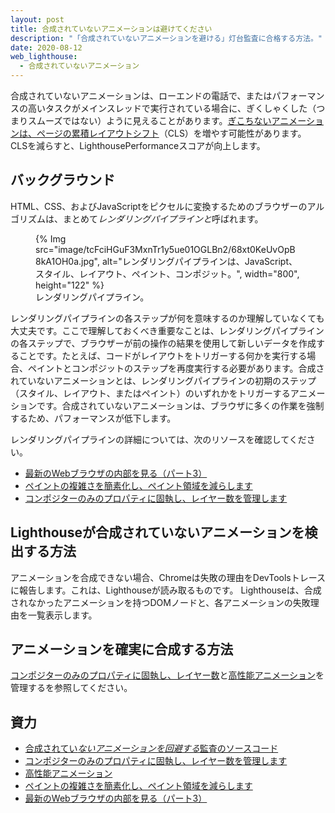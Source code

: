 ```yaml
---
layout: post
title: 合成されていないアニメーションは避けてください
description: "「合成されていないアニメーションを避ける」灯台監査に合格する方法。"
date: 2020-08-12
web_lighthouse:
  - 合成されていないアニメーション
---
```


合成されていないアニメーションは、ローエンドの電話で、またはパフォーマンスの高いタスクがメインスレッドで実行されている場合に、ぎくしゃくした（つまりスムーズではない）ように見えることがあります。[ぎこちないアニメーションは、ページの累積レイアウトシフト](/cls/)（CLS）を増やす可能性があります。 CLSを減らすと、LighthousePerformanceスコアが向上します。

## バックグラウンド

HTML、CSS、およびJavaScriptをピクセルに変換するためのブラウザーのアルゴリズムは、まとめて*レンダリングパイプラインと*呼ばれます。

<figure>{% Img src="image/tcFciHGuF3MxnTr1y5ue01OGLBn2/68xt0KeUvOpB8kA1OH0a.jpg", alt="レンダリングパイプラインは、JavaScript、スタイル、レイアウト、ペイント、コンポジット。", width="800", height="122" %}<figcaption>レンダリングパイプライン。</figcaption></figure>

レンダリングパイプラインの各ステップが何を意味するのか理解していなくても大丈夫です。ここで理解しておくべき重要なことは、レンダリングパイプラインの各ステップで、ブラウザーが前の操作の結果を使用して新しいデータを作成することです。たとえば、コードがレイアウトをトリガーする何かを実行する場合、ペイントとコンポジットのステップを再度実行する必要があります。合成されていないアニメーションとは、レンダリングパイプラインの初期のステップ（スタイル、レイアウト、またはペイント）のいずれかをトリガーするアニメーションです。合成されていないアニメーションは、ブラウザに多くの作業を強制するため、パフォーマンスが低下します。

レンダリングパイプラインの詳細については、次のリソースを確認してください。

- [最新のWebブラウザの内部を見る（パート3）](https://developer.chrome.com/blog/inside-browser-part3/)
- [ペイントの複雑さを簡素化し、ペイント領域を減らします](/simplify-paint-complexity-and-reduce-paint-areas/)
- [コンポジターのみのプロパティに固執し、レイヤー数を管理します](/stick-to-compositor-only-properties-and-manage-layer-count/)

## Lighthouseが合成されていないアニメーションを検出する方法

アニメーションを合成できない場合、Chromeは失敗の理由をDevToolsトレースに報告します。これは、Lighthouseが読み取るものです。 Lighthouseは、合成されなかったアニメーションを持つDOMノードと、各アニメーションの失敗理由を一覧表示します。

## アニメーションを確実に合成する方法

[コンポジターのみのプロパティに固執し、レイヤー数](/stick-to-compositor-only-properties-and-manage-layer-count/)と[高性能アニメーション](https://www.html5rocks.com/en/tutorials/speed/high-performance-animations/)を管理するを参照してください。

## 資力

- [合成されてい*ないアニメーションを回避する*監査のソースコード](https://github.com/GoogleChrome/lighthouse/blob/master/core/audits/non-composited-animations.js)
- [コンポジターのみのプロパティに固執し、レイヤー数を管理します](/stick-to-compositor-only-properties-and-manage-layer-count/)
- [高性能アニメーション](https://www.html5rocks.com/en/tutorials/speed/high-performance-animations/)
- [ペイントの複雑さを簡素化し、ペイント領域を減らします](/simplify-paint-complexity-and-reduce-paint-areas/)
- [最新のWebブラウザの内部を見る（パート3）](https://developer.chrome.com/blog/inside-browser-part3/)
